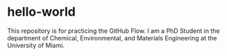 # hello-world
This repository is for practicing the GitHub Flow.
I am a PhD Student in the department of Chemical, Environmental, and Materials Engineering at the University of Miami.
